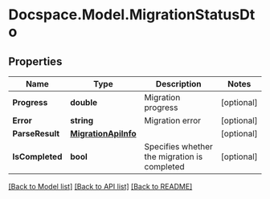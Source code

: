 # Docspace.Model.MigrationStatusDto

## Properties

Name | Type | Description | Notes
------------ | ------------- | ------------- | -------------
**Progress** | **double** | Migration progress | [optional] 
**Error** | **string** | Migration error | [optional] 
**ParseResult** | [**MigrationApiInfo**](MigrationApiInfo.md) |  | [optional] 
**IsCompleted** | **bool** | Specifies whether the migration is completed | [optional] 

[[Back to Model list]](../README.md#documentation-for-models) [[Back to API list]](../README.md#documentation-for-api-endpoints) [[Back to README]](../README.md)

